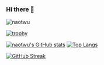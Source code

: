 ### Hi there 👋

<p align="left"> <img src="https://komarev.com/ghpvc/?username=naotwu&label=Profile%20views&color=0e75b6&style=flat" alt="naotwu" /> </p>

[![trophy](https://github-profile-trophy.vercel.app/?username=naotwu&theme=dark_lover&no-frame=true)](https://github.com/naotwu)

[![naotwu's GitHub stats](https://github-readme-stats.vercel.app/api?username=naotwu&count_private=true&show_icons=true&disable_animations=true&hide_border=true&title_color=ffffff&text_color=808080&icon_color=ffd700&bg_color=000000)](https://github.com/anuraghazra/github-readme-stats)
[![Top Langs](https://github-readme-stats.vercel.app/api/top-langs/?username=naotwu&layout=compact&disable_animations=true&hide_border=true&title_color=ffffff&text_color=808080&icon_color=ffd700&bg_color=000000)](https://github.com/naotwu/github-readme-stats)

[![GitHub Streak](https://streak-stats.demolab.com/?user=naotwu&theme=highcontrast)](https://git.io/streak-stats)

<!--
**naotwu/naotwu** is a ✨ _special_ ✨ repository because its `README.md` (this file) appears on your GitHub profile.

Here are some ideas to get you started:

- 🔭 I’m currently working on ...
- 🌱 I’m currently learning ...
- 👯 I’m looking to collaborate on ...
- 🤔 I’m looking for help with ...
- 💬 Ask me about ...
- 📫 How to reach me: ...
- 😄 Pronouns: ...
- ⚡ Fun fact: ...
-->
